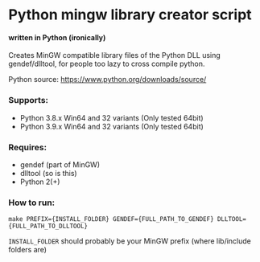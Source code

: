 # Python mingw library creator script
#### written in Python (ironically)

Creates MinGW compatible library files of the Python DLL using gendef/dlltool, for people too lazy to cross compile python.

Python source: https://www.python.org/downloads/source/

### Supports:
 - Python 3.8.x Win64 and 32 variants (Only tested 64bit)
 - Python 3.9.x Win64 and 32 variants (Only tested 64bit)

### Requires: 
 - gendef (part of MinGW)
 - dlltool (so is this)
 - Python 2(+)

### How to run:

    make PREFIX={INSTALL_FOLDER} GENDEF={FULL_PATH_TO_GENDEF} DLLTOOL={FULL_PATH_TO_DLLTOOL}
	
`INSTALL_FOLDER` should probably be your MinGW prefix (where lib/include folders are)
